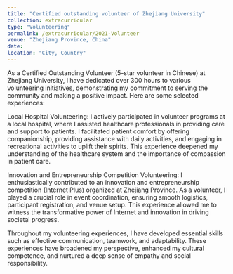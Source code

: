```yaml
---
title: "Certified outstanding volunteer of Zhejiang University"
collection: extracurricular
type: "Volunteering"
permalink: /extracurricular/2021-Volunteer
venue: "Zhejiang Province, China"
date: 
location: "City, Country"
---
```


As a Certified Outstanding Volunteer (5-star volunteer in Chinese) at Zhejiang University, I have dedicated over 300 hours to various volunteering initiatives, demonstrating my commitment to serving the community and making a positive impact. Here are some selected experiences:

Local Hospital Volunteering:
I actively participated in volunteer programs at a local hospital, where I assisted healthcare professionals in providing care and support to patients. I facilitated patient comfort by offering companionship, providing assistance with daily activities, and engaging in recreational activities to uplift their spirits. This experience deepened my understanding of the healthcare system and the importance of compassion in patient care.

Innovation and Entrepreneurship Competition Volunteering:
I enthusiastically contributed to an innovation and entrepreneurship competition (Internet Plus) organized at Zhejiang Province. As a volunteer, I played a crucial role in event coordination, ensuring smooth logistics, participant registration, and venue setup. This experience allowed me to witness the transformative power of Internet and innovation in driving societal progress.

Throughout my volunteering experiences, I have developed essential skills such as effective communication, teamwork, and adaptability. These experiences have broadened my perspective, enhanced my cultural competence, and nurtured a deep sense of empathy and social responsibility.





